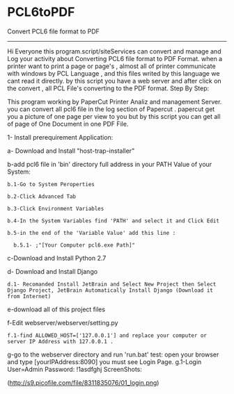 # PCL6toPDF
Convert PCL6 file format to PDF
______________________________________
Hi Everyone 
this program.script/siteServices can convert and manage and Log your activity about Converting PCL6 file format to PDF Format.
when a printer want to print a page or page's , almost all of printer communicate with windows by PCL Language , and this files writed by this language we cant read it directly.
by this script you have a web server and after click on the convert , all PCL File's converting to the PDF format.
Step By Step:



This program working by PaperCut Printer Analiz and management Server.
you can convert all pcl6 file in the log section of Papercut .
papercut get you a picture of one page per view to you but by this script you can get all of page of One Document in one PDF File.

1- Install prerequirement Application:


a- Download and Install "host-trap-installer"
  
b-add pcl6 file in 'bin' directory full address in your PATH Value of your System:
  
    b.1-Go to System Peroperties
    
    b.2-Click Advanced Tab
    
    b.3-Click Environment Variables
    
    b.4-In the System Variables find 'PATH' and select it and Click Edit
    
    b.5-in the end of the 'Variable Value' add this line :
    
      b.5.1- ;"[Your Computer pcl6.exe Path]"
      
  c-Download and Install Python 2.7 
  
  d- Download and Install Django
  
    d.1- Recomanded Install JetBrain and Select New Project then Select Django Project, JetBrain Automatically Install Django (Download it from Internet)
    
  e-download all of this project files 
  
  f-Edit webserver/webserver/setting.py
  
    f.1-find ALLOWED_HOST=['127.0.0.1'] and replace your computer or server IP Address with 127.0.0.1 .
  g-go to the webserver directory and run 'run.bat' test: open your browser and type [yourIPAddress:8090] you must see Login Page.
    g.1-Login User=Admin       Password: !1asdfghj
  ScreenShots:
  
  (http://s9.picofile.com/file/8311835076/01_login.png)
